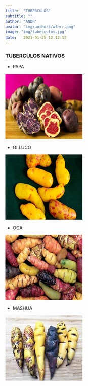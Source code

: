 ```yaml
---
title:  "TUBERCULOS"
subtitle: ""
author: "ANDR"
avatar: "img/authors/wferr.png"
image: "img/tuberculos.jpg"
date:   2021-01-25 12:12:12
---
```


### TUBERCULOS NATIVOS
- PAPA

![Caption for the picture.](img\tuberculos/papa.jpg)

- OLLUCO

![Caption for the picture.](img\tuberculos/olluco.jpg)

- OCA

![Caption for the picture.](img\tuberculos/oca.jpg)

- MASHUA

![Caption for the picture.](img\tuberculos/mashua.jpg)
